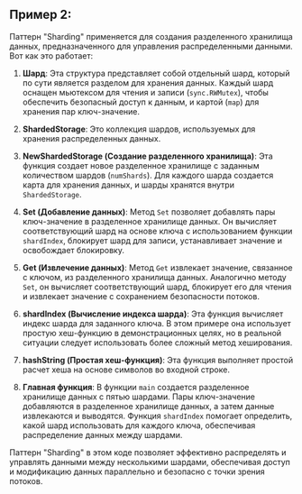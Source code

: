 ## Пример 2:

Паттерн "Sharding" применяется для создания разделенного хранилища данных, предназначенного для управления распределенными данными. Вот как это работает:

1. **Шард**: Эта структура представляет собой отдельный шард, который по сути является разделом для хранения данных. Каждый шард оснащен мьютексом для чтения и записи (`sync.RWMutex`), чтобы обеспечить безопасный доступ к данным, и картой (`map`) для хранения пар ключ-значение.

2. **ShardedStorage**: Это коллекция шардов, используемых для хранения распределенных данных.

3. **NewShardedStorage (Создание разделенного хранилища)**: Эта функция создает новое разделенное хранилище с заданным количеством шардов (`numShards`). Для каждого шарда создается карта для хранения данных, и шарды хранятся внутри `ShardedStorage`.

4. **Set (Добавление данных)**: Метод `Set` позволяет добавлять пары ключ-значение в разделенное хранилище данных. Он вычисляет соответствующий шард на основе ключа с использованием функции `shardIndex`, блокирует шард для записи, устанавливает значение и освобождает блокировку.

5. **Get (Извлечение данных)**: Метод `Get` извлекает значение, связанное с ключом, из разделенного хранилища данных. Аналогично методу `Set`, он вычисляет соответствующий шард, блокирует его для чтения и извлекает значение с сохранением безопасности потоков.

6. **shardIndex (Вычисление индекса шарда)**: Эта функция вычисляет индекс шарда для заданного ключа. В этом примере она использует простую хеш-функцию в демонстрационных целях, но в реальной ситуации следует использовать более сложный метод хеширования.

7. **hashString (Простая хеш-функция)**: Эта функция выполняет простой расчет хеша на основе символов во входной строке.

8. **Главная функция**: В функции `main` создается разделенное хранилище данных с пятью шардами. Пары ключ-значение добавляются в разделенное хранилище данных, а затем данные извлекаются и выводятся. Функция `shardIndex` помогает определить, какой шард использовать для каждого ключа, обеспечивая распределение данных между шардами.

Паттерн "Sharding" в этом коде позволяет эффективно распределять и управлять данными между несколькими шардами, обеспечивая доступ и модификацию данных параллельно и безопасно с точки зрения потоков.
